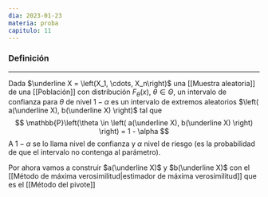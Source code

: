 ```yaml
---
dia: 2023-01-23
materia: proba
capitulo: 11
---
```

### Definición
---
Dada $\underline X = \left(X_1, \cdots, X_n\right)$ una [[Muestra aleatoria]] de una [[Población]] con distribución  $F_\theta(x)$, $\theta \in \Theta$, un intervalo de confianza para $\theta$ de nivel $1-\alpha$ es un intervalo de extremos aleatorios $\left( a(\underline X), b(\underline X) \right)$ tal que $$ \mathbb{P}\left(\theta \in \left( a(\underline X), b(\underline X) \right) \right) = 1 - \alpha $$
A $1-\alpha$ se lo llama nivel de confianza y $\alpha$ nivel de riesgo (es la probabilidad de que el intervalo no contenga al parámetro).

Por ahora vamos a construir $a(\underline X)$ y $b(\underline X)$ con el [[Método de máxima verosimilitud|estimador de máxima verosimilitud]] que es el [[Método del pivote]]